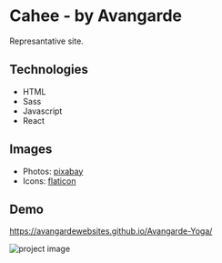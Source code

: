 # Cahee - by Avangarde

Represantative site.

## Technologies

- HTML
- Sass
- Javascript
- React

## Images

- Photos: [pixabay](https://pixabay.com/)
- Icons: [flaticon](http://www.flaticon.com/)

## Demo

https://avangardewebsites.github.io/Avangarde-Yoga/

![project image](https://imgur.com/8W96TVz)

